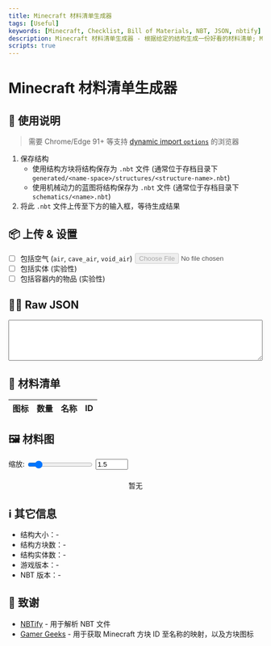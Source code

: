 ```yaml
---
title: Minecraft 材料清单生成器
tags: [Useful]
keywords: [Minecraft, Checklist, Bill of Materials, NBT, JSON, nbtify]
description: Minecraft 材料清单生成器 - 根据给定的结构生成一份好看的材料清单; Minecraft checklist generator - Generates a nice bill of materials given a Minecraft structure.
scripts: true
---
```


<style>
    #json-output {
        width: 100%;
    }
    #table-output {
        margin: auto;
    }
    #image-output {
        padding: 0;
        display: flex;
        flex-wrap: wrap;
        justify-content: center;
        gap: calc(1em * var(--scale));
        margin-top: calc(1em* var(--scale));

        > div {
            padding: 0;
            height: calc(32px * var(--scale));

            &::after {
                content: attr(data-count);
                position: relative;
                top: calc(0.8rem * var(--scale));
                font-style: normal;
                font-size: calc(0.8rem * var(--scale));
                text-align: center;
                font-family: "Minecraft", system-ui, sans-serif;
            }

            > i {
                scale: var(--scale);
            }
        }
    }
    #scale-slider, #scale-input {
        vertical-align: middle;
    }
    @font-face {
        font-family: "Minecraft";
        src: local("Minecraft"), local("Minecraft AE Pixel"), local("Monocraft"), url("../fonts/Monocraft.ttf");
    }
</style>

# Minecraft 材料清单生成器

## 📖 使用说明

> 需要 Chrome/Edge 91+ 等支持 [dynamic import `options`](https://developer.mozilla.org/en-US/docs/Web/JavaScript/Reference/Operators/import#browser_compatibility) 的浏览器

1. 保存结构
    - 使用结构方块将结构保存为 `.nbt` 文件 (通常位于存档目录下 `generated/<name-space>/structures/<structure-name>.nbt`)
    - 使用机械动力的蓝图将结构保存为 `.nbt` 文件 (通常位于存档目录下 `schematics/<name>.nbt`)
2. 将此 `.nbt` 文件上传至下方的输入框，等待生成结果

## 📦 上传 & 设置

<input type="file" id="nbt-upload" accept=".nbt" disabled style="float: right;">

- [ ] 包括空气 (`air`, `cave_air`, `void_air`)
- [ ] 包括实体 (实验性)
- [ ] 包括容器内的物品 (实验性)

## 🧑‍💻 Raw JSON

<textarea id="json-output" rows="5" readonly></textarea>

## 📃 材料清单

<table id="table-output">
    <thead>
        <tr>
            <th>图标</th>
            <th>数量</th>
            <th>名称</th>
            <th>ID</th>
        </tr>
    </thead>
    <tbody>
    </tbody>
</table>

## 🖼️ 材料图

缩放: <input type="range" id="scale-slider" min="1" max="5" step="0.1" value="1.5"> <input type="number" id="scale-input" min="1" max="5" step="0.1" value="1.5" required>

<div id="image-output" style="--scale: 1.5;">暂无</div>

## ℹ️ 其它信息

- 结构大小：<span id="structure-size">-</span>
- 结构方块数：<span id="block-count">-</span>
- 结构实体数：<span id="entity-count">-</span>
- 游戏版本：<span id="game-version">-</span>
- NBT 版本：<span id="nbt-version">-</span>

## 🎉 致谢

- [NBTify](https://github.com/Offroaders123/NBTify) - 用于解析 NBT 文件
- [Gamer Geeks](https://www.gamergeeks.net/apps/minecraft/web-developer-tools/css-blocks-and-entities) - 用于获取 Minecraft 方块 ID 至名称的映射，以及方块图标
